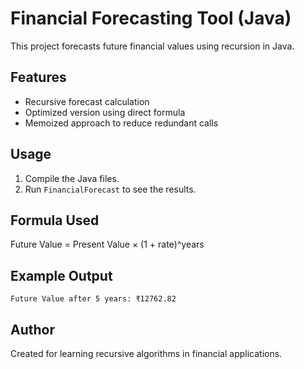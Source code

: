# Financial Forecasting Tool (Java)

This project forecasts future financial values using recursion in Java.

## Features
- Recursive forecast calculation
- Optimized version using direct formula
- Memoized approach to reduce redundant calls

## Usage
1. Compile the Java files.
2. Run `FinancialForecast` to see the results.

## Formula Used
Future Value = Present Value × (1 + rate)^years

## Example Output
```
Future Value after 5 years: ₹12762.82
```

## Author
Created for learning recursive algorithms in financial applications.
